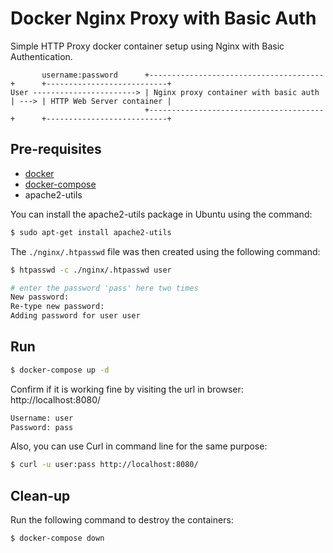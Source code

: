 # Docker Nginx Proxy with Basic Auth

Simple HTTP Proxy docker container setup using Nginx with Basic Authentication.

```
       username:password      +---------------------------------------+      +---------------------------+
User -----------------------> | Nginx proxy container with basic auth | ---> | HTTP Web Server container |
                              +---------------------------------------+      +---------------------------+
```

## Pre-requisites

- [docker](https://docs.docker.com/engine/install/ubuntu/)
- [docker-compose](https://docs.docker.com/compose/install/)
- apache2-utils

You can install the apache2-utils package in Ubuntu using the command:
```bash
$ sudo apt-get install apache2-utils
```

The `./nginx/.htpasswd` file was then created using the following command:

```bash
$ htpasswd -c ./nginx/.htpasswd user

# enter the password 'pass' here two times
New password:
Re-type new password:
Adding password for user user
```

## Run

```bash
$ docker-compose up -d
```

Confirm if it is working fine by visiting the url in browser:
http://localhost:8080/

```bash
Username: user
Password: pass
```

Also, you can use Curl in command line for the same purpose:
```bash
$ curl -u user:pass http://localhost:8080/
```

## Clean-up

Run the following command to destroy the containers:
```bash
$ docker-compose down
```
